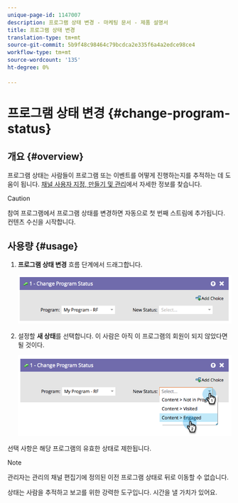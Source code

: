 ```yaml
---
unique-page-id: 1147007
description: 프로그램 상태 변경 - 마케팅 문서 - 제품 설명서
title: 프로그램 상태 변경
translation-type: tm+mt
source-git-commit: 5b9f48c98464c79bcdca2e335f6a4a2edce98ce4
workflow-type: tm+mt
source-wordcount: '135'
ht-degree: 0%

---
```



# 프로그램 상태 변경 {#change-program-status}

## 개요 {#overview}

프로그램 상태는 사람들이 프로그램 또는 이벤트를 어떻게 진행하는지를 추적하는 데 도움이 됩니다. [채널 사용자 지정, 만들기 및 관리](/help/marketo/product-docs/administration/tags/create-a-program-channel.md)에서 자세한 정보를 찾습니다.

>[!CAUTION]
>
>참여 프로그램에서 프로그램 상태를 변경하면 자동으로 첫 번째 스트림에 추가됩니다. 컨텐츠 수신을 시작합니다.

## 사용량 {#usage}

1. **프로그램 상태 변경** 흐름 단계에서 드래그합니다.

   ![](assets/image2014-9-22-14-3a43-3a34.png)

1. 설정할 **새 상태**&#x200B;를 선택합니다. 이 사람은 아직 이 프로그램의 회원이 되지 않았다면 될 것이다.

   ![](assets/image2014-9-22-14-3a43-3a45.png)

선택 사항은 해당 프로그램의 유효한 상태로 제한됩니다.

>[!NOTE]
>
>관리자는 관리의 채널 편집기에 정의된 이전 프로그램 상태로 뒤로 이동할 수 없습니다.

상태는 사람을 추적하고 보고를 위한 강력한 도구입니다. 시간을 낼 가치가 있어요.

